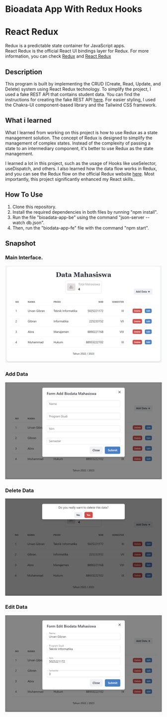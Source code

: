 # Bioadata App With Redux Hooks

# React Redux
Redux is a predictable state container for JavaScript apps. <br/>
React Redux is the official React UI bindings layer for Redux.
For more information, you can check [Redux](https://redux.js.org/introduction/getting-started) and [React Redux](https://react-redux.js.org/)

## Description

This program is built by implementing the CRUD (Create, Read, Update, and Delete) system using React Redux technology. To simplify the project, I used a fake REST API that contains student data. You can find the instructions for creating the fake REST API [here](https://github.com/typicode/json-server). For easier styling, I used the Chakra-UI component-based library and the Tailwind CSS framework.

## What i learned

What I learned from working on this project is how to use Redux as a state management solution. The concept of Redux is designed to simplify the management of complex states. Instead of the complexity of passing a state to an intermediary component, it's better to use Redux as the state management.

I learned a lot in this project, such as the usage of Hooks like useSelector, useDispatch, and others. I also learned how the data flow works in Redux, and you can see the Redux flow on the official Redux website [here](https://d33wubrfki0l68.cloudfront.net/01cc198232551a7e180f4e9e327b5ab22d9d14e7/b33f4/assets/images/reduxdataflowdiagram-49fa8c3968371d9ef6f2a1486bd40a26.gif). Most importantly, this project significantly enhanced my React skills..

## How To Use

1. Clone this repository.
2. Install the required dependencies in both files by running "npm install".
3. Run the file "bioadata-app-be" using the command "json-server --watch db.json".
4. Then, run the "biodata-app-fe" file with the command "npm start".

## Snapshot

### Main Interface.

![Main interface](https://github.com/urvangibran/biodata-app-fe/blob/main/snapshot1.jpg?raw=true)

### Add Data

![Add data](https://github.com/urvangibran/biodata-app-fe/blob/main/snapshot2.jpg?raw=true)

### Delete Data

![Delete data](https://github.com/urvangibran/biodata-app-fe/blob/main/snapshot3.jpg?raw=true)

### Edit Data

![Edit data](https://github.com/urvangibran/biodata-app-fe/blob/main/snapshot4.jpg?raw=true)
